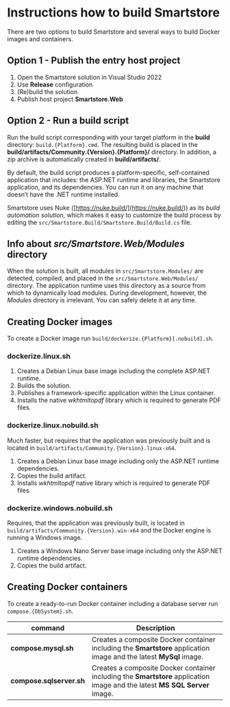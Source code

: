 # Instructions how to build Smartstore



There are two options to build Smartstore and several ways to build Docker images and containers.

## Option 1 - Publish the entry host project

1. Open the Smartstore solution in Visual Studio 2022
2. Use **Release** configuration
3. (Re)build the solution
4. Publish host project **Smartstore.Web**

## Option 2 - Run a build script

Run the build script corresponding with your target platform in the **build** directory: `build.{Platform}.cmd`. The resulting build is placed in the **build/artifacts/Community.{Version}.{Platform}/** directory. In addition, a zip archive is automatically created in **build/artifacts/**.

By default, the build script produces a platform-specific, self-contained application that includes: the ASP.NET runtime and libraries, the Smartstore application, and its dependencies. You can run it on any machine that doesn’t have the .NET runtime installed.

Smartstore uses Nuke ([https://nuke.build/](https://nuke.build/)) as its _build automation solution_, which makes it easy to customize the build process by editing the `src/Smartstore.Build/Smartstore.Build/Build.cs` file.

## Info about _src/Smartstore.Web/Modules_ directory

When the solution is built, all modules in `src/Smartstore.Modules/` are detected, compiled, and placed in the `src/Smartstore.Web/Modules/` directory. The application runtime uses this directory as a source from which to dynamically load modules. During development, however, the _Modules_ directory is irrelevant. You can safely delete it at any time.

## Creating Docker images

To create a Docker image run `build/dockerize.{Platform}[.nobuild].sh`.

### **dockerize.linux.sh**

1. Creates a Debian Linux base image including the complete ASP.NET runtime.
2. Builds the solution.
3. Publishes a framework-specific application within the Linux container.
4. Installs the native _wkhtmltopdf_ library which is required to generate PDF files.

### **dockerize.linux.nobuild.sh**

Much faster, but requires that the application was previously built and is located in `build/artifacts/Community.{Version}.linux-x64`.

1. Creates a Debian Linux base image including only the ASP.NET runtime dependencies.
2. Copies the build artifact.
3. Installs _wkhtmltopdf_ native library which is required to generate PDF files.

### **dockerize.windows.nobuild.sh**

Requires, that the application was previously built, is located in `build/artifacts/Community.{Version}.win-x64` and the Docker engine is running a Windows image.

1. Creates a Windows Nano Server base image including only the ASP.NET runtime dependencies.
2. Copies the build artifact.

## Creating Docker containers

To create a ready-to-run Docker container including a database server run `compose.{DbSystem}.sh`.

| command                  | Description                                                                                                                 |
| ------------------------ | --------------------------------------------------------------------------------------------------------------------------- |
| **compose.mysql.sh**     | Creates a composite Docker container including the **Smartstore** application image and the latest **MySql** image.         |
| **compose.sqlserver.sh** | Creates a composite Docker container including the **Smartstore** application image and the latest **MS SQL Server** image. |




